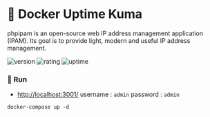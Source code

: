 # 🎉 Docker Uptime Kuma

phpipam is an open-source web IP address management application (IPAM). Its goal is to provide light, modern and useful IP address management.

![version](https://img.shields.io/badge/version-1.0-blue)
![rating](https://img.shields.io/badge/rating-★★★★★-yellow)
![uptime](https://img.shields.io/badge/uptime-100%25-brightgreen)

### 🥈 Run

- [http://localhost:3001/](http://localhost:3001/) username : `admin` password : `admin`

```shell
docker-compose up -d
```
